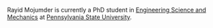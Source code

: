Rayid Mojumder is currently a PhD student in [Engineering Science and Mechanics](https://www.esm.psu.edu/) at [Pennsylvania State University](https://www.psu.edu/).
